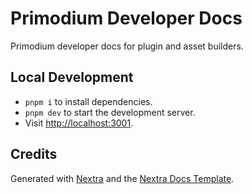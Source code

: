 # Primodium Developer Docs

Primodium developer docs for plugin and asset builders.

## Local Development

- `pnpm i` to install dependencies.
- `pnpm dev` to start the development server.
- Visit [http://localhost:3001](http://localhost:3001).

## Credits

Generated with [Nextra](https://nextra.site) and the [Nextra Docs Template](https://github.com/shuding/nextra-docs-template/).
